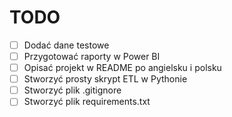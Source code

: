 # TODO

- [ ] Dodać dane testowe
- [ ] Przygotować raporty w Power BI
- [ ] Opisać projekt w README po angielsku i polsku
- [ ] Stworzyć prosty skrypt ETL w Pythonie
- [ ] Stworzyć plik .gitignore
- [ ] Stworzyć plik  requirements.txt
